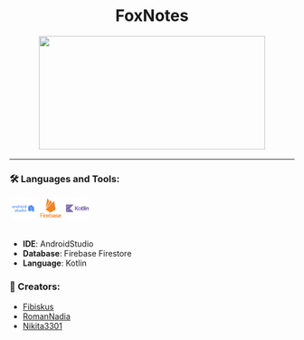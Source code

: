 <h1 align="center">
  FoxNotes
</h1>

<div align="center">
  <img src="https://media0.giphy.com/media/JCYKLk7i53axy/giphy.gif?cid=ecf05e47scy23efk3rfsggwl1qxvogecslhxw90q7zmryd6j&rid=giphy.gif&ct=g" width="400" height="200"/>
</div>

---

### 🛠️ Languages and Tools:
<div>
 &nbsp;<img src="https://github.com/devicons/devicon/blob/master/icons/androidstudio/androidstudio-plain-wordmark.svg" title="Android Studio" alt="Android Studio" width="40" height="40"/>&nbsp;
  <img src="https://github.com/devicons/devicon/blob/master/icons/firebase/firebase-plain-wordmark.svg" title="Firebase" alt="Firebase" width="40" height="40"/>&nbsp;
  <img src="https://github.com/devicons/devicon/blob/master/icons/kotlin/kotlin-plain-wordmark.svg" title="kotlin" alt="Kotlin" width="40" height="40"/>&nbsp;
</div>&nbsp;


- **IDE**: AndroidStudio
- **Database**: Firebase Firestore
- **Language**: Kotlin 

### 👻 Creators:
- [Fibiskus](https://github.com/Fibiskus)
- [RomanNadia](https://github.com/RomanNadia)
- [Nikita3301](https://github.com/Nikita3301)
